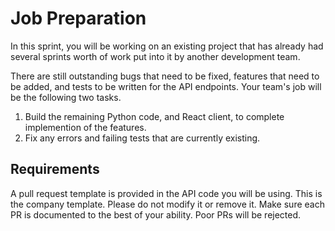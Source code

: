 # Job Preparation

In this sprint, you will be working on an existing project that has already had several sprints worth of work put into it by another development team.

There are still outstanding bugs that need to be fixed, features that need to be added, and tests to be written for the API endpoints. Your team's job will be the following two tasks.

1. Build the remaining Python code, and React client, to complete implemention of the features.
1. Fix any errors and failing tests that are currently existing.

## Requirements

A pull request template is provided in the API code you will be using. This is the company template. Please do not modify it or remove it. Make sure each PR is documented to the best of your ability. Poor PRs will be rejected.